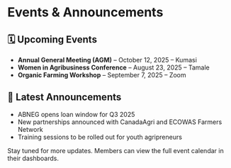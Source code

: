 # Events & Announcements

## 🗓 Upcoming Events
- **Annual General Meeting (AGM)** – October 12, 2025 – Kumasi
- **Women in Agribusiness Conference** – August 23, 2025 – Tamale
- **Organic Farming Workshop** – September 7, 2025 – Zoom

## 📣 Latest Announcements
- ABNEG opens loan window for Q3 2025
- New partnerships announced with CanadaAgri and ECOWAS Farmers Network
- Training sessions to be rolled out for youth agripreneurs

Stay tuned for more updates. Members can view the full event calendar in their dashboards.
